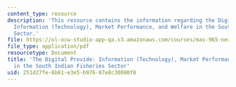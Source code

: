 ```yaml
---
content_type: resource
description: 'This resource contains the information regarding the Digital Provide:
  Information (Technology), Market Performance, and Welfare in the South Indian Fisheries
  Sector.'
file: https://ol-ocw-studio-app-qa.s3.amazonaws.com/courses/mas-965-nextlab-i-designing-mobile-technologies-for-the-next-billion-users-fall-2008/251d27fe6b61e3e5b97687e8c30080f8_MITMAS_965F08_Lec05_ps.pdf
file_type: application/pdf
resourcetype: Document
title: 'The Digital Provide: Information (Technology), Market Performance, and Welfare
  in the South Indian Fisheries Sector'
uid: 251d27fe-6b61-e3e5-b976-87e8c30080f8
---
```

